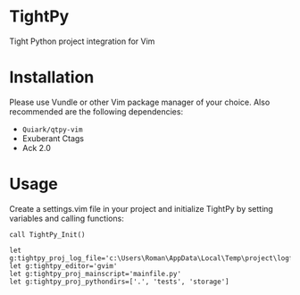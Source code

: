 TightPy
=======

Tight Python project integration for Vim


Installation
============

Please use Vundle or other Vim package manager of your choice. Also recommended are the following dependencies:

* `Quiark/qtpy-vim` 
* Exuberant Ctags 
* Ack 2.0

Usage
=====

Create a settings.vim file in your project and initialize TightPy by setting variables and calling functions:


```
call TightPy_Init()

let g:tightpy_proj_log_file='c:\Users\Roman\AppData\Local\Temp\project\logfile.txt'
let g:tightpy_editor='gvim'
let g:tightpy_proj_mainscript='mainfile.py'
let g:tightpy_proj_pythondirs=['.', 'tests', 'storage']


```
